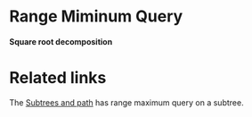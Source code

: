 
Range Miminum Query
====================

#### Square root decomposition


Related links
==============

The [Subtrees and path](https://www.hackerrank.com/challenges/subtrees-and-paths/problem) has range maximum query on a subtree.

